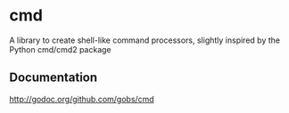cmd
===

A library to create shell-like command processors, slightly inspired by the Python cmd/cmd2 package

## Documentation
http://godoc.org/github.com/gobs/cmd

